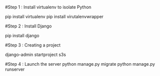 
#Step 1 : Install virtualenv to isolate Python

pip install virtualenv
pip install virutalenvwrapper

#Step 2 : Install Django

pip install django

#Step 3 : Creating a project

django-admin startproject s3s

#Step 4 : Launch the server
python manage.py migrate
python manage.py runserver


